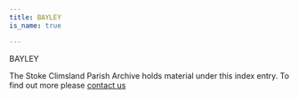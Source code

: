 ```yaml
---
title: BAYLEY
is_name: true

---
```


BAYLEY


The Stoke Climsland Parish Archive holds material under this index entry. To find out more please [contact us](/contact/)

